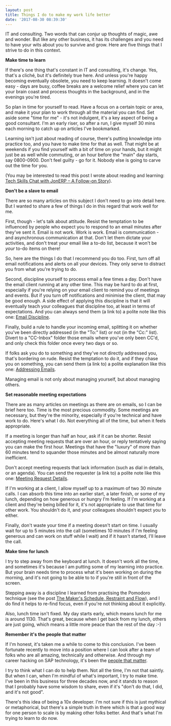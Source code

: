 ```yaml
---
layout: post
title: Things I do to make my work life better
date: '2017-08-30 08:39:30'
---
```


IT and consulting. Two words that can conjur up thoughts of magic, awe and wonder. But like any other business, it has its challenges and you need to have your wits about you to survive and grow. Here are five things that I strive to do in this context. 

**Make time to learn**

If there's one thing that's constant in IT and consulting, it's change. Yes, that's a cliché, but it's definitely true here. And unless you're happy becoming eventually obsolete, you need to keep learning. It doesn't come easy - days are busy, coffee breaks are a welcome relief where you can let your brain coast and process thoughts in the background, and in the evenings you're tired. 

So plan in time for yourself to read. Have a focus on a certain topic or area, and make it your plan to work through all the material you can find. Set aside some "time for me" - it's not indulgent, it's a key aspect of being a good consultant. I'm an early riser, so after a run, I give myself 30 mins each morning to catch up on articles I've bookmarked.

Learning isn't just about reading of course, there's putting knowledge into practice too, and you have to make time for that as well. That might be at weekends if you find yourself with a bit of time on your hands, but it might just be as well while commuting, or an hour before the "main" day starts, say 0800-0900. Don't feel guilty - go for it. Nobody else is going to carve out the time for you. 

(You may be interested to read this post I wrote about reading and learning: [Tech Skills Chat with JonERP – A Follow-on Story](https://blogs.sap.com/2009/11/05/tech-skills-chat-with-jonerp-a-follow-on-story/)).

<a name="email"></a>**Don't be a slave to email**

There are so many articles on this subject I don't need to go into detail here. But I wanted to share a few of things I do in this regard that work well for me. 

First, though - let's talk about attitude. Resist the temptation to be influenced by people who expect you to respond to an email minutes after they've sent it. Email is not work. Work is work. Email is communication - and asynchronous communication at that. Don't let them dictate your activities, and don't treat your email like a to-do list, because it won't be *your* to-do items on there! 

So, here are the things I do that I recommend you do too. First, turn off all email notifications and alerts on all your devices. They only serve to distract you from what you're trying to do. 

Second, discipline yourself to process email a few times a day. Don't have the email client running at any other time. This may be hard to do at first, especially if you're relying on your email client to remind you of meetings and events. But if you turn off notifications and minimise the client, that may be good enough. A side effect of applying this discipline is that it will eventually teach your colleagues that discipline too, at least in terms of expectations. And you can always send them (a link to) a polite note like this one: [Email Discipline](/email-discipline/).

Finally, build a rule to handle your incoming email, splitting it on whether you've been directly addressed (in the "To:" list) or not (in the "Cc:" list). Divert to a "CC-Inbox" folder those emails where you've only been CC'd,  and only check this folder once every two days or so. 

If folks ask you do to something and they've not directly addressed you, that's bordering on rude. Resist the temptation to do it, and if they chase you on something, you can send them (a link to) a polite explanation like this one: [Addressing Emails](/addressing-emails/).

Managing email is not only about managing yourself, but about managing others.

**Set reasonable meeting expectations**

There are as many articles on meetings as there are on emails, so I can be brief here too. Time is the most precious commodity. Some meetings are necessary, but they're the minority, especially if you're technical and have work to do. Here's what I do. Not everything all of the time, but when it feels appropriate. 

If a meeting is longer than half an hour, ask if it can be shorter. Resist accepting meeting requests that are over an hour, or reply tentatively saying you can make the first hour. Meetings that have the "luxury" of more than 60 minutes tend to squander those minutes and be almost naturally more inefficient. 

Don't accept meeting requests that lack information (such as dial in details, or an agenda). You can send the requester (a link to) a polite note like this one: [Meeting Request Details](/meeting-request-details/).
 
If I'm working at a client, I allow myself up to a maximum of two 30 minute calls. I can absorb this time into an earlier start, a later finish, or some of my lunch, depending on how generous or hungry I'm feeling. If I'm working at a client and they're being billed for it, it's not appropriate to use that time for other work. You shouldn't do it, and your colleagues shouldn't expect you to either.

Finally, don't waste your time if a meeting doesn't start on time. I usually wait for up to 5 minutes into the call (sometimes 10 minutes if I'm feeling generous and can work on stuff while I wait) and if it hasn't started, I'll leave the call.

**Make time for lunch**

I try to step away from the keyboard at lunch. It doesn't work all the time, and sometimes it's because I am putting some of my learning into practice. But your brain needs time to process what it's been working on during the morning, and it's not going to be able to to if you're still in front of the screen.

Stepping away is a discipline I learned from practising the Pomodoro technique (see the post [The Maker's Schedule, Restraint and Flow](/2015/03/15/the-makers-schedule-restraint-and-flow/)), and I do find it helps to re-find focus, even if you're not thinking about it explicitly.

Also, lunch time isn't fixed. My day starts early, which means lunch for me is around 1130. That's great, because when I get back from my lunch, others are just going, which means a little more peace than the rest of the day :-)

<a name="people"></a>**Remember it's the people that matter**

If I'm honest, it's taken me a while to come to this conclusion. I've been fortunate recently to move into a position where I can look after a team of folks who are all amazing, technically and otherwise. And through my career hacking on SAP technology, it's been the [people that matter](https://twitter.com/qmacro/status/902434375010275328). 

I try to think what I can do to help them. Not all the time, I'm not that saintly. But when I can, when I'm mindful of what's important, I try to make time. I've been in this business for three decades now, and it stands to reason that I probably have some wisdom to share, even if it's "don't do that, I did, and it's not good". 

There's this idea of being a 10x developer. I'm not sure if this is just mythical or metaphorical, but there's a simple truth in there which is that a good way for one person to scale is by making other folks better. And that's what I'm trying to learn to do now. 





